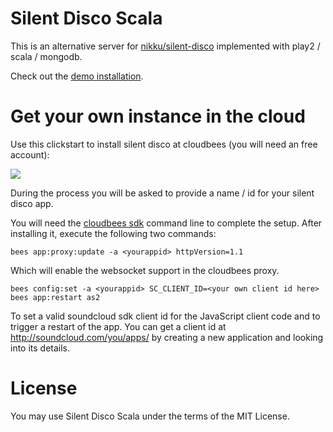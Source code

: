 Silent Disco Scala
==================

This is an alternative server for [nikku/silent-disco](https://github.com/nikku/silent-disco) implemented with play2 / scala / mongodb.

Check out the [demo installation](http://silent-disco-scala.drobisch.cloudbees.net/).

Get your own instance in the cloud
==================================

Use this clickstart to install silent disco at cloudbees (you will need an free account):

<a href="https://grandcentral.cloudbees.com/?#CB_clickstart=http://unkonstant.de/dev/repository/silent-disco/clickstart.json"><img src="https://d3ko533tu1ozfq.cloudfront.net/clickstart/deployInstantly.png"/></a>

During the process you will be asked to provide a name / id for your silent disco app.

You will need the [cloudbees sdk](https://wiki.cloudbees.com/bin/view/RUN/BeesSDK) command line to complete the setup. 
After installing it, execute the following two commands:

    bees app:proxy:update -a <yourappid> httpVersion=1.1

Which will enable the websocket support in the cloudbees proxy.

    bees config:set -a <yourappid> SC_CLIENT_ID=<your own client id here>
    bees app:restart as2

To set a valid soundcloud sdk client id for the JavaScript client code and to trigger a restart of the app. 
You can get a client id at http://soundcloud.com/you/apps/ by creating a new application and looking into its details.

License
=======

You may use Silent Disco Scala under the terms of the MIT License.


